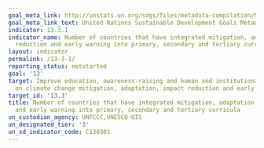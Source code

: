```yaml
---
goal_meta_link: http://unstats.un.org/sdgs/files/metadata-compilation/Metadata-Goal-13.pdf
goal_meta_link_text: United Nations Sustainable Development Goals Metadata (pdf 759kB)
indicator: 13.3.1
indicator_name: Number of countries that have integrated mitigation, adaptation, impact
  reduction and early warning into primary, secondary and tertiary curricula
layout: indicator
permalink: /13-3-1/
reporting_status: notstarted
goal: '13'
target: Improve education, awareness-raising and human and institutional capacity
  on climate change mitigation, adaptation, impact reduction and early warning
target_id: '13.3'
title: Number of countries that have integrated mitigation, adaptation, impact reduction
  and early warning into primary, secondary and tertiary curricula
un_custodian_agency: UNFCCC,UNESCO-UIS
un_designated_tier: '3'
un_sd_indicator_code: C130301
---
```

